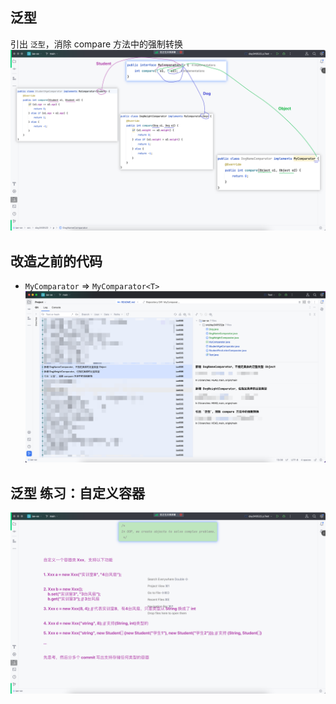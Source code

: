 ## 泛型
引出 `泛型`，消除 compare 方法中的强制转换
![img.png](img.png)

## 改造之前的代码
- `MyComparator` => `MyComparator<T>`
![img_1.png](img_1.png)

## 泛型 练习：自定义容器
![img_2.png](img_2.png)





